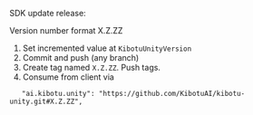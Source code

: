 SDK update release:

Version number format X.Z.ZZ

1. Set incremented value at `KibotuUnityVersion`
2. Commit and push (any branch)
3. Create tag named `X.Z.ZZ`. Push tags.
4. Consume from client via
```
   "ai.kibotu.unity": "https://github.com/KibotuAI/kibotu-unity.git#X.Z.ZZ",
```